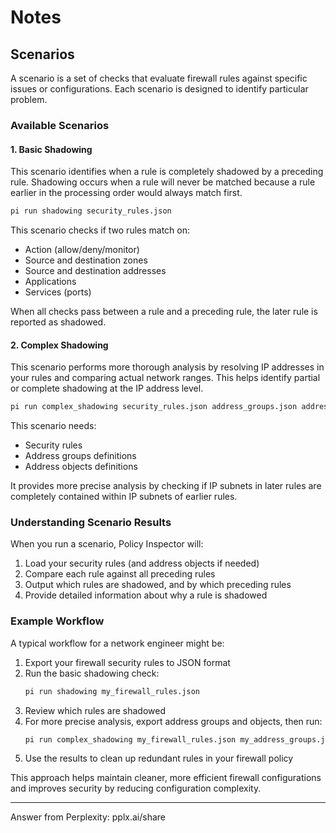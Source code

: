 # Notes


## Scenarios

A scenario is a set of checks that evaluate firewall rules against 
specific issues or configurations. Each scenario is designed to identify particular problem.

### Available Scenarios

#### 1. Basic Shadowing

This scenario identifies when a rule is completely shadowed by a
preceding rule. Shadowing occurs when a rule will never be matched
because a rule earlier in the processing order would always match
first.

```bash
pi run shadowing security_rules.json
```

This scenario checks if two rules match on:

- Action (allow/deny/monitor)
- Source and destination zones
- Source and destination addresses
- Applications
- Services (ports)

When all checks pass between a rule and a preceding rule, the later
rule is reported as shadowed.

#### 2. Complex Shadowing

This scenario performs more thorough analysis by resolving IP
addresses in your rules and comparing actual network ranges. This
helps identify partial or complete shadowing at the IP address level.


```bash
pi run complex_shadowing security_rules.json address_groups.json address_objects.json
```

This scenario needs:

- Security rules
- Address groups definitions
- Address objects definitions

It provides more precise analysis by checking if IP subnets in later
rules are completely contained within IP subnets of earlier rules.

### Understanding Scenario Results

When you run a scenario, Policy Inspector will:

1. Load your security rules (and address objects if needed)
2. Compare each rule against all preceding rules
3. Output which rules are shadowed, and by which preceding rules
4. Provide detailed information about why a rule is shadowed

### Example Workflow

A typical workflow for a network engineer might be:

1. Export your firewall security rules to JSON format
2. Run the basic shadowing check:
   ```bash
   pi run shadowing my_firewall_rules.json
   ```
3. Review which rules are shadowed
4. For more precise analysis, export address groups and objects, then
   run:
   ```bash
   pi run complex_shadowing my_firewall_rules.json my_address_groups.json my_address_objects.json
   ```
5. Use the results to clean up redundant rules in your firewall policy

This approach helps maintain cleaner, more efficient firewall
configurations and improves security by reducing configuration
complexity.

---
Answer from Perplexity: pplx.ai/share